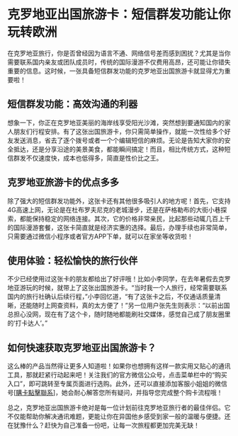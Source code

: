 # 克罗地亚出国旅游卡：短信群发功能让你玩转欧洲

在克罗地亚旅行，你是否曾经因为语言不通、网络信号差而感到困扰？尤其是当你需要联系国内亲友或团队成员时，传统的国际漫游不仅费用高昂，还可能让你错失重要的信息。这时候，一张具备短信群发功能的克罗地亚出国旅游卡就显得尤为重要啦！

## 短信群发功能：高效沟通的利器

想象一下，你正在克罗地亚美丽的海岸线享受阳光沙滩，突然想到要通知国内的家人朋友们行程安排。有了这张出国旅游卡，你只需简单操作，就能一次性给多个好友发送消息，省去了逐个拨号或者一个个编辑短信的麻烦。无论是告知大家你的安全抵达，还是分享沿途的美景美食，都能瞬间搞定！而且，相比传统方式，这种短信群发不仅速度快，成本也低得多，简直是性价比之王。

## 克罗地亚旅游卡的优点多多

除了强大的短信群发功能外，这张卡还有其他很多吸引人的地方呢！首先，它支持4G高速上网，无论是在杜布罗夫尼克的老城漫步，还是在萨格勒布的大街小巷探索，都能保持稳定的网络连接。其次，它的价格非常亲民，比起那些动辄几百上千的国际漫游套餐，这张卡简直就是经济实惠的选择。最后，办理手续也非常简单，只需要通过微信小程序或者官方APP下单，就可以在家坐等收货啦！

## 使用体验：轻松愉快的旅行伙伴

不少已经使用过这张卡的朋友都给出了好评哦！比如小李同学，在去年暑假去克罗地亚游玩的时候，就带上了这张出国旅游卡。“当时我一个人旅行，经常需要联系国内的旅行社确认后续行程，”小李回忆道，“有了这张卡之后，不仅通话质量清晰，还能随时上网查资料，真的太方便了！”另一位用户张先生则表示：“以前出国总担心没网，现在有了这个卡，随时随地都能刷社交媒体，感觉自己成了朋友圈里的‘打卡达人’。”

## 如何快速获取克罗地亚出国旅游卡？

这么棒的产品当然得让更多人知道啦！如果你也想拥有这样一款实用又贴心的通讯工具，那就赶紧行动起来吧！关注我们的官方微信公众号，点击菜单栏中的“购买入口”，即可跳转至专属页面进行选购。此外，还可以直接添加客服小姐姐的微信号[[購卡點擊聯系](https://t.me/s/esim1088)]，她会耐心解答您所有疑问，并指导您完成整个购卡流程哦！

总之，克罗地亚出国旅游卡绝对是每一位计划前往克罗地亚旅行者的最佳伴侣。它不仅能帮助你解决通讯难题，更能让你在异国他乡感受到家一般的温暖与便捷。还在犹豫什么？赶快为自己准备一份吧，让每一次旅程都更加完美无缺！